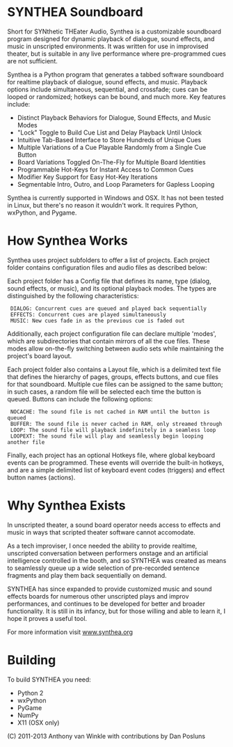SYNTHEA Soundboard
==============

Short for SYNthetic THEater Audio, Synthea is a customizable soundboard program designed for dynamic playback of 
dialogue, sound effects, and music in unscripted environments. It was written for use in improvised theater, but 
is suitable in any live performance where pre-programmed cues are not sufficient.

Synthea is a Python program that generates a tabbed software soundboard for realtime playback of dialogue, 
sound effects, and music. Playback options include simultaneous, sequential, and crossfade; cues can be looped or 
randomized; hotkeys can be bound, and much more. Key features include:

 - Distinct Playback Behaviors for Dialogue, Sound Effects, and Music Modes
 - "Lock" Toggle to Build Cue List and Delay Playback Until Unlock
 - Intuitive Tab-Based Interface to Store Hundreds of Unique Cues
 - Multiple Variations of a Cue Playable Randomly from a Single Cue Button
 - Board Variations Toggled On-The-Fly for Multiple Board Identities
 - Programmable Hot-Keys for Instant Access to Common Cues
 - Modifier Key Support for Easy Hot-Key Iterations
 - Segmentable Intro, Outro, and Loop Parameters for Gapless Looping

Synthea is currently supported in Windows and OSX. It has not been tested in Linux, but there's no reason it wouldn't work.
It requires Python, wxPython, and Pygame.


How Synthea Works
=============

Synthea uses project subfolders to offer a list of projects. Each project folder contains configuration files and audio files as described below:

Each project folder has a Config file that defines its name, type (dialog, sound effects, or music), and its optional playback modes. The types are distinguished by the following characteristics:

     DIALOG: Concurrent cues are queued and played back sequentially
     EFFECTS: Concurrent cues are played simultaneously
     MUSIC: New cues fade in as the previous cue is faded out

Additionally, each project configuration file can declare multiple 'modes', which are subdirectories that contain mirrors of all the cue files. These modes allow on-the-fly switching between audio sets while maintaining the project's board layout.

Each project folder also contains a Layout file, which is a delimited text file that defines the hierarchy of pages, 
groups, effects buttons, and cue files for that soundboard. Multiple cue files can be assigned to the same button; 
in such cases, a random file will be selected each time the button is queued. Buttons can include the following options:

     NOCACHE: The sound file is not cached in RAM until the button is queued
     BUFFER: The sound file is never cached in RAM, only streamed through
     LOOP: The sound file will playback indefinitely in a seamless loop
     LOOPEXT: The sound file will play and seamlessly begin looping another file

Finally, each project has an optional Hotkeys file, where global keyboard events can be programmed. These events will override the built-in hotkeys, and are a simple delimited list of keyboard event codes (triggers) and effect button names (actions).

Why Synthea Exists
===============
In unscripted theater, a sound board operator needs access to effects and music in ways that 
scripted theater software cannot accomodate.

As a tech improviser, I once needed the ability to provide realtime, unscripted conversation 
between performers onstage and an artificial intelligence controlled in the booth, and so SYNTHEA was 
created as means to seamlessly queue up a wide selection of pre-recorded sentence fragments and play them 
back sequentially on demand.

SYNTHEA has since expanded to provide customized music and sound effects boards for numerous other 
unscripted plays and improv performances, and continues to be developed for better and broader functionality.
It is still in its infancy, but for those willing and able to learn it, I hope it proves a useful tool.

For more information visit www.synthea.org

Building
========

To build SYNTHEA you need:
* Python 2
* wxPython
* PyGame
* NumPy
* X11 (OSX only)

(C) 2011-2013 Anthony van Winkle with contributions by Dan Posluns
